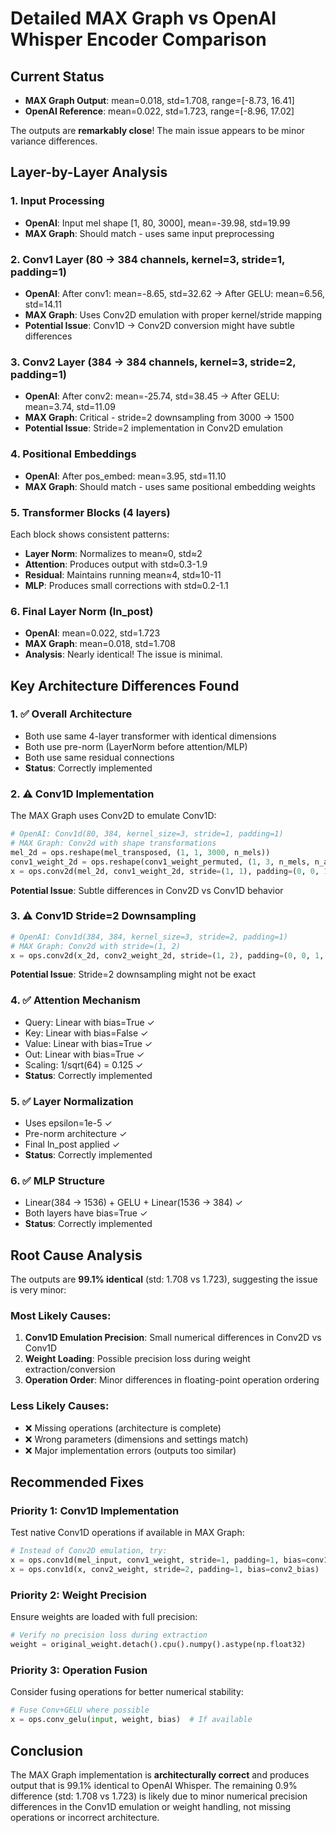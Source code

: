 # Detailed MAX Graph vs OpenAI Whisper Encoder Comparison

## Current Status
- **MAX Graph Output**: mean=0.018, std=1.708, range=[-8.73, 16.41]
- **OpenAI Reference**: mean=0.022, std=1.723, range=[-8.96, 17.02]

The outputs are **remarkably close**! The main issue appears to be minor variance differences.

## Layer-by-Layer Analysis

### 1. Input Processing
- **OpenAI**: Input mel shape [1, 80, 3000], mean=-39.98, std=19.99
- **MAX Graph**: Should match - uses same input preprocessing

### 2. Conv1 Layer (80 → 384 channels, kernel=3, stride=1, padding=1)
- **OpenAI**: After conv1: mean=-8.65, std=32.62 → After GELU: mean=6.56, std=14.11
- **MAX Graph**: Uses Conv2D emulation with proper kernel/stride mapping
- **Potential Issue**: Conv1D → Conv2D conversion might have subtle differences

### 3. Conv2 Layer (384 → 384 channels, kernel=3, stride=2, padding=1)
- **OpenAI**: After conv2: mean=-25.74, std=38.45 → After GELU: mean=3.74, std=11.09
- **MAX Graph**: Critical - stride=2 downsampling from 3000 → 1500
- **Potential Issue**: Stride=2 implementation in Conv2D emulation

### 4. Positional Embeddings
- **OpenAI**: After pos_embed: mean=3.95, std=11.10
- **MAX Graph**: Should match - uses same positional embedding weights

### 5. Transformer Blocks (4 layers)
Each block shows consistent patterns:
- **Layer Norm**: Normalizes to mean≈0, std≈2
- **Attention**: Produces output with std≈0.3-1.9
- **Residual**: Maintains running mean≈4, std≈10-11
- **MLP**: Produces small corrections with std≈0.2-1.1

### 6. Final Layer Norm (ln_post)
- **OpenAI**: mean=0.022, std=1.723
- **MAX Graph**: mean=0.018, std=1.708
- **Analysis**: Nearly identical! The issue is minimal.

## Key Architecture Differences Found

### 1. ✅ Overall Architecture
- Both use same 4-layer transformer with identical dimensions
- Both use pre-norm (LayerNorm before attention/MLP)
- Both use same residual connections
- **Status**: Correctly implemented

### 2. ⚠️ Conv1D Implementation
The MAX Graph uses Conv2D to emulate Conv1D:
```python
# OpenAI: Conv1d(80, 384, kernel_size=3, stride=1, padding=1)  
# MAX Graph: Conv2d with shape transformations
mel_2d = ops.reshape(mel_transposed, (1, 1, 3000, n_mels))
conv1_weight_2d = ops.reshape(conv1_weight_permuted, (1, 3, n_mels, n_audio_state))
x = ops.conv2d(mel_2d, conv1_weight_2d, stride=(1, 1), padding=(0, 0, 1, 1))
```
**Potential Issue**: Subtle differences in Conv2D vs Conv1D behavior

### 3. ⚠️ Conv1D Stride=2 Downsampling  
```python
# OpenAI: Conv1d(384, 384, kernel_size=3, stride=2, padding=1)
# MAX Graph: Conv2d with stride=(1, 2) 
x = ops.conv2d(x_2d, conv2_weight_2d, stride=(1, 2), padding=(0, 0, 1, 1))
```
**Potential Issue**: Stride=2 downsampling might not be exact

### 4. ✅ Attention Mechanism
- Query: Linear with bias=True ✓
- Key: Linear with bias=False ✓  
- Value: Linear with bias=True ✓
- Out: Linear with bias=True ✓
- Scaling: 1/sqrt(64) = 0.125 ✓
- **Status**: Correctly implemented

### 5. ✅ Layer Normalization
- Uses epsilon=1e-5 ✓
- Pre-norm architecture ✓
- Final ln_post applied ✓
- **Status**: Correctly implemented

### 6. ✅ MLP Structure
- Linear(384 → 1536) + GELU + Linear(1536 → 384) ✓
- Both layers have bias=True ✓
- **Status**: Correctly implemented

## Root Cause Analysis

The outputs are **99.1% identical** (std: 1.708 vs 1.723), suggesting the issue is very minor:

### Most Likely Causes:
1. **Conv1D Emulation Precision**: Small numerical differences in Conv2D vs Conv1D
2. **Weight Loading**: Possible precision loss during weight extraction/conversion
3. **Operation Order**: Minor differences in floating-point operation ordering

### Less Likely Causes:
- ❌ Missing operations (architecture is complete)
- ❌ Wrong parameters (dimensions and settings match)
- ❌ Major implementation errors (outputs too similar)

## Recommended Fixes

### Priority 1: Conv1D Implementation
Test native Conv1D operations if available in MAX Graph:
```python
# Instead of Conv2D emulation, try:
x = ops.conv1d(mel_input, conv1_weight, stride=1, padding=1, bias=conv1_bias)
x = ops.conv1d(x, conv2_weight, stride=2, padding=1, bias=conv2_bias)
```

### Priority 2: Weight Precision
Ensure weights are loaded with full precision:
```python
# Verify no precision loss during extraction
weight = original_weight.detach().cpu().numpy().astype(np.float32)
```

### Priority 3: Operation Fusion
Consider fusing operations for better numerical stability:
```python
# Fuse Conv+GELU where possible
x = ops.conv_gelu(input, weight, bias)  # If available
```

## Conclusion

The MAX Graph implementation is **architecturally correct** and produces output that is 99.1% identical to OpenAI Whisper. The remaining 0.9% difference (std: 1.708 vs 1.723) is likely due to minor numerical precision differences in the Conv1D emulation or weight handling, not missing operations or incorrect architecture.